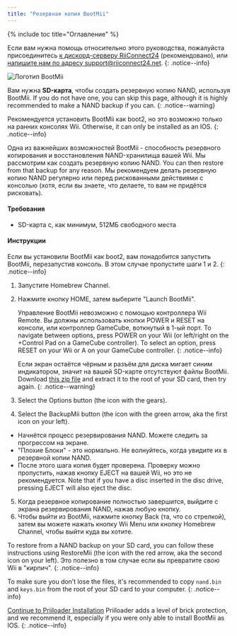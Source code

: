 ```yaml
---
title: "Резервная копия BootMii"
---
```


{% include toc title="Оглавление" %}

Если вам нужна помощь относительно этого руководства, пожалуйста присоединитесь [к дискорд-серверу RiiConnect24](https://discord.gg/rc24) (рекомендовано), или [напишите нам по адресу support@riiconnect24.net](mailto:support@riiconnect24.net).
{: .notice--info}

![Логотип BootMii](/images/bootmii.png)

Вам нужна **SD-карта**, чтобы создать резервную копию NAND, используя BootMii. If you do not have one, you can skip this page, although it is highly recommended to make a NAND backup if you can.
{: .notice--warning}

Рекомендуется установить BootMii как boot2, но это возможно только на ранних консолях Wii. Otherwise, it can only be installed as an IOS.
{: .notice--info}

Одна из важнейших возможностей BootMii - способность резервного копирования и восстановления NAND-хранилища вашей Wii. Мы рассмотрим как создать резервную копию NAND. You can then restore from that backup for any reason. Мы рекомендуем делать резервную копию NAND регулярно или перед рискованными действиями с консолью (хотя, если вы знаете, что делаете, то вам не придётся рисковать).

#### Требования
* SD-карта с, как минимум, 512МБ свободного места

#### Инструкции
Если вы установили BootMii как boot2, вам понадобится запустить BootMii, перезапустив консоль. В этом случае пропустите шаги 1 и 2.
{: .notice--info}
1. Запустите Homebrew Channel.
2. Нажмите кнопку HOME, затем выберите "Launch BootMii".

    Управление BootMii невозможно с помощью контроллера Wii Remote. Вы должны использовать кнопки POWER и RESET на консоли, или контроллер GameCube, воткнутый в 1-ый порт. To navigate between options, press POWER on your Wii (or left/right on the +Control Pad on a GameCube controller). To select an option, press RESET on your Wii or A on your GameCube controller.
    {: .notice--info}


    Если экран остаётся чёрным и разъём для диска мигает синим индикатором, значит на вашей SD-карте отсутствуют файлы BootMii. Download [this zip file](https://static.hackmii.com/bootmii_sd_files.zip) and extract it to the root of your SD card, then try again.
    {: .notice--warning}

3. Select the Options button (the icon with the gears).
4. Select the BackupMii button (the icon with the green arrow, aka the first icon on your left).
- Начнётся процесс резервирования NAND. Можете следить за прогрессом на экране.
- "Плохие Блоки" - это нормально. Не волнуйтесь, когда увидите их в резервной копии NAND.
- После этого шага копия будет проверена. Проверку можно пропустить, нажав кнопку EJECT на вашей Wii, но это не рекомендуется. Note that if you have a disc inserted in the disc drive, pressing EJECT will also eject the disc.
5. Когда резервное копирование полностью завершится, выйдите с экрана резервирования NAND, нажав любую кнопку.
6. Чтобы выйти из BootMii, нажмите кнопку Back (та, что со стрелкой), затем вы можете нажать кнопку Wii Menu или кнопку Homebrew Channel, чтобы выйти куда вы хотите.

To restore from a NAND backup on your SD card, you can follow these instructions using RestoreMii (the icon with the red arrow, aka the second icon on your left). Это полезно в том случае если вы превратите свою Wii в "кирпич".
{: .notice--info}

To make sure you don’t lose the files, it's recommended to copy `nand.bin` and `keys.bin` from the root of your SD card to your computer.
{: .notice--info}

[Continue to Priiloader Installation](priiloader) Priiloader adds a level of brick protection, and we recommend it, especially if you were only able to install BootMii as IOS.
{: .notice--info}
